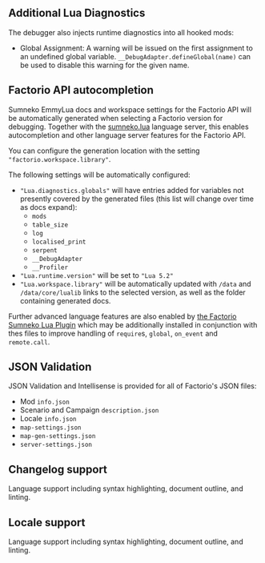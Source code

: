 
## Additional Lua Diagnostics

The debugger also injects runtime diagnostics into all hooked mods:

  * Global Assignment: A warning will be issued on the first assignment to an undefined global variable. `__DebugAdapter.defineGlobal(name)` can be used to disable this warning for the given name.

## Factorio API autocompletion

Sumneko EmmyLua docs and workspace settings for the Factorio API will be automatically generated when selecting a Factorio version for debugging. Together with the [sumneko.lua](https://marketplace.visualstudio.com/items?itemName=sumneko.lua) language server, this enables autocompletion and other language server features for the Factorio API.

You can configure the generation location with the setting `"factorio.workspace.library"`.

The following settings will be automatically configured:
  * `"Lua.diagnostics.globals"` will have entries added for variables not presently covered by the generated files (this list will change over time as docs expand):
    * `mods`
    * `table_size`
    * `log`
    * `localised_print`
    * `serpent`
    * `__DebugAdapter`
    * `__Profiler`
  * `"Lua.runtime.version"` will be set to `"Lua 5.2"`
  * `"Lua.workspace.library"` will be automatically updated with `/data` and `/data/core/lualib` links to the selected version, as well as the folder containing generated docs.

Further advanced language features are also enabled by [the Factorio Sumneko Lua Plugin](https://github.com/JanSharp/FactorioSumnekoLuaPlugin) which may be additionally installed in conjunction with thes files to improve handling of `require`s, `global`, `on_event` and `remote.call`.

## JSON Validation

JSON Validation and Intellisense is provided for all of Factorio's JSON files:
  * Mod `info.json`
  * Scenario and Campaign `description.json`
  * Locale `info.json`
  * `map-settings.json`
  * `map-gen-settings.json`
  * `server-settings.json`

## Changelog support

Language support including syntax highlighting, document outline, and linting.

## Locale support

Language support including syntax highlighting, document outline, and linting.

